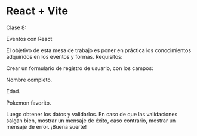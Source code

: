 # React + Vite

Clase 8: 

Eventos con React

El objetivo de esta mesa de trabajo es poner en práctica los conocimientos adquiridos en los eventos y formas.
Requisitos:

Crear un formulario de registro de usuario, con los campos:

Nombre completo.

Edad.

Pokemon favorito.

Luego obtener los datos y validarlos. En caso de que las validaciones salgan bien, mostrar un mensaje de éxito, caso contrario, mostrar un mensaje de error. 
¡Buena suerte!